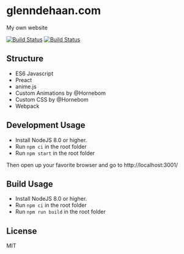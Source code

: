 # glenndehaan.com

My own website

[![Build Status](https://img.shields.io/docker/cloud/build/glenndehaan/glenndehaan-website.svg)](https://hub.docker.com/r/glenndehaan/glenndehaan-website) [![Build Status](https://img.shields.io/docker/cloud/automated/glenndehaan/glenndehaan-website.svg)](https://hub.docker.com/r/glenndehaan/glenndehaan-website)

## Structure
- ES6 Javascript
- Preact
- anime.js
- Custom Animations by @Hornebom
- Custom CSS by @Hornebom
- Webpack

## Development Usage
- Install NodeJS 8.0 or higher.
- Run `npm ci` in the root folder
- Run `npm start` in the root folder

Then open up your favorite browser and go to http://localhost:3001/

## Build Usage
- Install NodeJS 8.0 or higher.
- Run `npm ci` in the root folder
- Run `npm run build` in the root folder

## License

MIT

